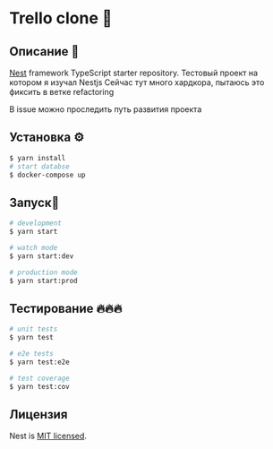 # Trello clone 📅

## Описание 📝

[Nest](https://github.com/nestjs/nest) framework TypeScript starter repository.
Тестовый проект на котором я изучал Nestjs
Сейчас тут много хардкора, пытаюсь это фиксить в ветке refactoring

В issue можно проследить путь развития проекта 

## Установка ⚙️

```bash
$ yarn install
# start databse
$ docker-compose up

```

## Запуск🏁

```bash
# development
$ yarn start

# watch mode
$ yarn start:dev

# production mode
$ yarn start:prod
```

## Тестирование 🔥🔥🔥

```bash
# unit tests
$ yarn test

# e2e tests
$ yarn test:e2e

# test coverage
$ yarn test:cov
```


## Лицензия

Nest is [MIT licensed](LICENSE).